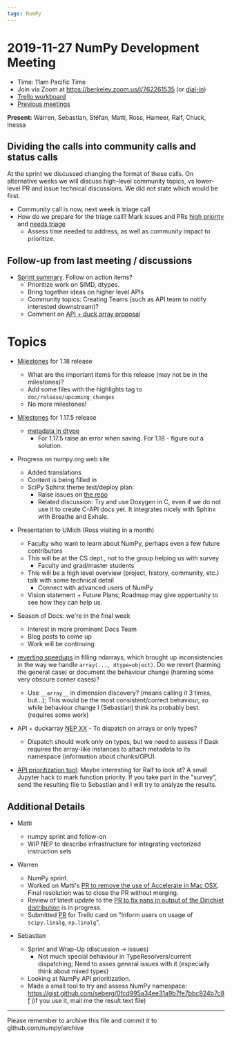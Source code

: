 ```yaml
---
tags: NumPy
---
```


# 2019-11-27 NumPy Development Meeting

- Time: 11am Pacific Time
- Join via Zoom at https://berkeley.zoom.us/j/762261535 (or [dial-in](https://berkeley.zoom.us/u/aC3ENhycM))
- [Trello workboard](https://trello.com/b/Azg4fYZH/numpy-at-bids)
- [Previous meetings](https://github.com/numpy/archive/tree/master/status_meetings)

**Present:** Warren, Sebastian, Stéfan, Matti, Ross, Hameer, Ralf, Chuck, Inessa


## Dividing the calls into community calls and status calls

At the sprint we discussed changing the format of these calls. On alternative weeks we will discuss high-level community topics, vs lower-level PR and issue technical discussions. We did not state which would be first.
- Community call is now, next week is triage call
- How do we prepare for the triage call? Mark issues and PRs [high priority](https://github.com/numpy/numpy/labels/priority%3A%20high) and [needs triage](https://github.com/numpy/numpy/labels/Triage%20Needed)
    - Assess time needed to address, as well as community impact to prioritize.


## Follow-up from last meeting / discussions

- [Sprint summary](https://hackmd.io/t06nCEAfSJ6DhPnkhlUDRg?view). Follow on action items?
  - Prioritize work on SIMD, dtypes.
  - Bring together ideas on higher level APIs 
  - Community topics: Creating Teams (such as API team to notify interested downstream)?
  - Comment on [API + duck array proposal](https://hackmd.io/Bd5tYA_URGWcsEv1KEp70A)

# Topics

- [Milestones](https://github.com/numpy/numpy/milestone/69) for 1.18 release
  - What are the important items for this release (may not be in the milestones)?
  - Add some files with the highlights tag to `doc/release/upcoming_changes`
  - No more milestones!

- [Milestones](https://github.com/numpy/numpy/milestone/78) for 1.17.5 release
  - [metadata in dtype](https://github.com/numpy/numpy/issues/14142)
    - For 1.17.5 raise an error when saving. For 1.18 - figure out a solution.

- Progress on numpy.org web site
  - Added translations
  - Content is being filled in
  - SciPy Sphinx theme test/deploy plan:
      - Raise issues on [the repo](https://github.com/scipy/scipy-sphinx-theme-v2/issues)
      - Related discussion: Try and use Doxygen in C, even if we do not use it to create C-API docs yet. It integrates nicely with Sphinx with Breathe and Exhale.

- Presentation to UMich (Ross visiting in a month)
    - Faculty who want to learn about NumPy, perhaps even a few future contributors
    - This will be at the CS dept., not to the group helping us with survey
        - Faculty and grad/master students
    - This will be a high level overview (project, history, community, etc.) talk with some technical detail
        - Connect with advanced users of NumPy
    - Vision statement + Future Plans; Roadmap may give opportunity to see how they can help us.


- Season of Docs: we're in the final week
    - Interest in more prominent Docs Team
    - Blog posts to come up
    - Work will be continuing


- [reverting speedups](https://github.com/numpy/numpy/issues/13958) in filling ndarrays, which brought up inconsistencies in the way we handle `array(..., dtype=object)`. Do we revert (harming the general case) or document the behaviour change (harming some very obscure corner cases)?
    - Use `__array__` in dimension discovery? (means calling it 3 times, but...); This
      would be the most consistent/correct behaviour, so while behaviour change
      I (Sebastian) think its probably best. (requires some work)

- API + duckarray [NEP XX](https://hackmd.io/Bd5tYA_URGWcsEv1KEp70A) - To dispatch on arrays or only types?
    - Dispatch should work only on types, but we need to assess if Dask requires the array-like instances to attach metadata to its namespace (information about chunks/GPU).

- [API prioritization tool](https://gist.github.com/seberg/0fcd995a34ee31a9b7fe7bbc924b7c8f): Maybe interesting for Ralf to look at? A small Jupyter hack to mark function priority. If you take part in the "survey", send the resulting file to Sebastian and I will try to analyze the results.


## Additional Details

- Matti
  - numpy sprint and follow-on
  - WIP NEP to describe infrastructure for integrating vectorized instruction sets

- Warren
  - NumPy sprint.
  - Worked on Matti's [PR to remove the use of Accelerate in Mac OSX](https://github.com/numpy/numpy/pull/14880).  Final resolution was to close the PR without merging.
  - Review of latest update to the [PR to fix nans in output of the Dirichlet distribution](https://github.com/numpy/numpy/pull/14924) is in progress.
  - Submitted [PR](https://github.com/numpy/numpy/pull/14988) for Trello card on "Inform users on usage of `scipy.linalg`, `np.linalg`".

- Sebastian
    - Sprint and Wrap-Up (discussion → issues)
        - Not much special behaviour in TypeResolvers/current dispatching; Need to asses general issues with it (especially think about mixed types)
    - Looking at NumPy API prioritization.
    - Made a small tool to try and assess NumPy namespace: https://gist.github.com/seberg/0fcd995a34ee31a9b7fe7bbc924b7c8f (if you use it, mail me the result text file)

---

Please remember to archive this file and commit it to github.com/numpy/archive

